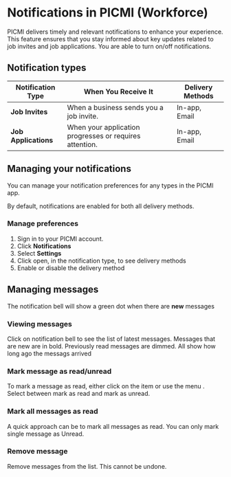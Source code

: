# Notifications in PICMI (Workforce)

PICMI delivers timely and relevant notifications to enhance your experience. This feature ensures that you stay informed
about key updates related to job invites and job applications. You are able to turn on/off notifications.

## Notification types

| Notification Type    | When You Receive It                                     | Delivery Methods |
|----------------------|---------------------------------------------------------|------------------|
| **Job Invites**      | When a business sends you a job invite.                 | In-app, Email    |
| **Job Applications** | When your application progresses or requires attention. | In-app, Email    |

## Managing your notifications

You can manage your notification preferences for any types in the PICMI app. 

<prompt>

By default, notifications are enabled for both all delivery methods.

</prompt>

<instructions>

### Manage preferences

1. Sign in to your PICMI account.
2. Click **Notifications** <span class="mdi mdi-bell-outline"/>
3. Select **Settings** <span class="mdi mdi-cog-outline"/>
4. Click <span class="mdi mdi-chevron-down">open</span>, in the notification type, to see delivery methods
5. Enable or disable <span class="mdi mdi-toggle-switch-outline"/> the delivery method

</instructions>

## Managing messages

The notification bell <span class="mdi mdi-bell-outline"/> will show a green dot when there are **new** messages

<explanation>

### Viewing messages

Click on notification bell <span class="mdi mdi-bell-outline"/> to see the list of latest messages. Messages that
are new are in bold. Previously read messages are dimmed. All show how long ago the messags arrived

### Mark message as read/unread

To mark a message as read, either click on the item or use the menu <span class="mdi mid-horizontal-dots"/>. Select
between mark as read and mark as unread.

### Mark all messages as read

A quick approach can be to mark all messages as read. You can only mark single message as Unread.

### Remove message

Remove messages from the list. This cannot be undone.

</explanation>
